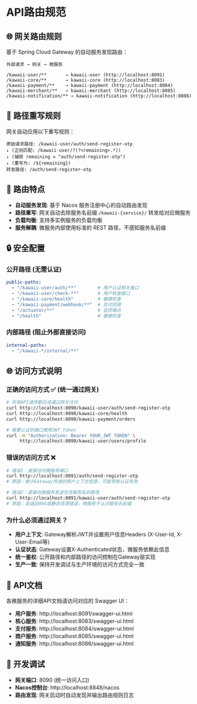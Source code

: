 # API路由规范

## 🌐 网关路由规则

基于 Spring Cloud Gateway 的自动服务发现路由：

```
外部请求 → 网关 → 微服务

/kawaii-user/**       → kawaii-user (http://localhost:8091)
/kawaii-core/**       → kawaii-core (http://localhost:8083)
/kawaii-payment/**    → kawaii-payment (http://localhost:8084)
/kawaii-merchant/**   → kawaii-merchant (http://localhost:8085)
/kawaii-notification/** → kawaii-notification (http://localhost:8086)
```

## 🔄 路径重写规则

网关自动应用以下重写规则：

```
原始请求路径: /kawaii-user/auth/send-register-otp
↓ (正则匹配: /kawaii-user/?(?<remaining>.*))
↓ (捕获 remaining = "auth/send-register-otp")
↓ (重写为: /${remaining})
转发路径: /auth/send-register-otp
```

## 🔗 路由特点

- **自动服务发现**: 基于 Nacos 服务注册中心的自动路由发现
- **路径重写**: 网关自动去除服务名前缀 `/kawaii-{service}/` 转发给对应微服务
- **负载均衡**: 支持多实例服务的负载均衡
- **服务解耦**: 微服务内部使用标准的 REST 路径，不感知服务名前缀

## 🔒 安全配置

### 公开路径 (无需认证)
```yaml
public-paths:
  - "/kawaii-user/auth/**"        # 用户认证相关接口
  - "/kawaii-user/check-**"       # 用户检查接口
  - "/kawaii-core/health"         # 健康检查
  - "/kawaii-payment/webhook/**"  # 支付回调
  - "/actuator/**"                # 监控端点
  - "/health"                     # 健康检查
```

### 内部路径 (阻止外部直接访问)
```yaml
internal-paths:
  - "/kawaii-*/internal/**"
```

## 🌐 访问方式说明

### 正确的访问方式 ✅ (统一通过网关)
```bash
# 所有API请求都应该通过网关访问
curl http://localhost:8090/kawaii-user/auth/send-register-otp
curl http://localhost:8090/kawaii-core/health
curl http://localhost:8090/kawaii-payment/orders

# 需要认证的接口携带JWT Token
curl -H "Authorization: Bearer YOUR_JWT_TOKEN" \
     http://localhost:8090/kawaii-user/users/profile
```

### 错误的访问方式 ❌
```bash
# 错误1：直接访问微服务端口
curl http://localhost:8091/auth/send-register-otp
# 原因：缺少Gateway传递的用户上下文信息，可能导致认证失败

# 错误2：直接向微服务发送包含服务名的路径
curl http://localhost:8091/kawaii-user/auth/send-register-otp
# 原因：会返回404或静态资源错误，微服务不认识服务名前缀
```

### 为什么必须通过网关？
- **用户上下文**: Gateway解析JWT并设置用户信息Headers (X-User-Id, X-User-Email等)
- **认证状态**: Gateway设置X-Authenticated状态，微服务依赖此信息
- **统一鉴权**: 公开路径和内部路径的访问控制在Gateway层实现
- **生产一致**: 保持开发调试与生产环境的访问方式完全一致

## 📖 API文档

各微服务的详细API文档请访问对应的 Swagger UI：

- **用户服务**: http://localhost:8091/swagger-ui.html
- **核心服务**: http://localhost:8083/swagger-ui.html
- **支付服务**: http://localhost:8084/swagger-ui.html
- **商户服务**: http://localhost:8085/swagger-ui.html
- **通知服务**: http://localhost:8086/swagger-ui.html

## 🔧 开发调试

- **网关端口**: 8090 (统一访问入口)
- **Nacos控制台**: http://localhost:8848/nacos
- **路由发现**: 网关启动时自动发现并输出路由规则日志
